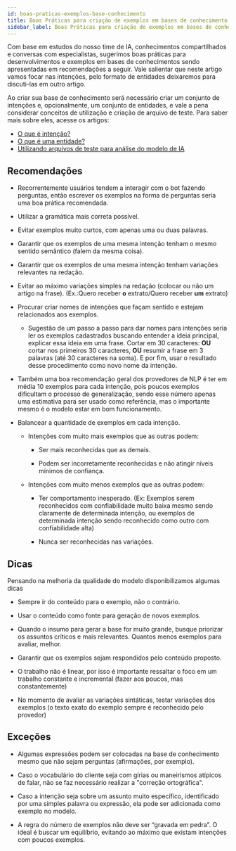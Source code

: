 ```yaml
---
id: boas-praticas-exemplos-base-conhecimento
title: Boas Práticas para criação de exemplos em bases de conhecimento
sidebar_label: Boas Práticas para criação de exemplos em bases de conhecimento
---
```


Com base em estudos do nosso time de IA, conhecimentos compartilhados e conversas com especialistas, sugerimos boas práticas para desenvolvimentos e exemplos em bases de conhecimentos sendo apresentadas em recomendações a seguir. Vale salientar que neste artigo vamos focar nas intenções, pelo formato de entidades deixaremos para discuti-las em outro artigo.

Ao criar sua base de conhecimento será necessário criar um conjunto de intenções e, opcionalmente, um conjunto de entidades, e vale a pena considerar conceitos de utilização e criação de arquivo de teste. Para saber mais sobre eles, acesse os artigos:
 
* [O que é intenção?](https://help.blip.ai/docs/ai/nlp/o-que-e-intencao/)
* [O que é uma entidade?](https://help.blip.ai/docs/ai/nlp/o-que-e-entidade/)
* [Utilizando arquivos de teste para análise do modelo de IA](https://help.blip.ai/docs/ai/nlp/utilizando-arquivos-teste-analise-modelo-ia/)


## Recomendações


- Recorrentemente usuários tendem a interagir com o bot fazendo perguntas, então escrever os exemplos na forma de perguntas seria uma boa prática recomendada.

- Utilizar a gramática mais correta possível.

- Evitar exemplos muito curtos, com apenas uma ou duas palavras.

- Garantir que os exemplos de uma mesma intenção tenham o mesmo sentido semântico (falem da mesma coisa).

- Garantir que os exemplos de uma mesma intenção tenham variações relevantes na redação.

- Evitar ao máximo variações simples na redação (colocar ou não um artigo na frase). (Ex.:Quero receber **o** extrato/Quero receber **um** extrato)

- Procurar criar nomes de intenções que façam sentido e estejam relacionados aos exemplos.

	- Sugestão de um passo a passo para dar nomes para intenções seria ler os exemplos cadastrados buscando entender a ideia principal, explicar essa ideia em uma frase. Cortar em 30 caracteres: **OU** cortar nos primeiros 30 caracteres, **OU** resumir a frase em 3 palavras (até 30 caracteres na soma). E por fim, usar o resultado desse procedimento como novo nome da intenção.

 - Também uma boa recomendação geral dos provedores de NLP é ter em média 10 exemplos para cada intenção, pois poucos exemplos dificultam o processo de generalização, sendo esse número apenas uma estimativa para ser usado como referência, mas o importante mesmo é o modelo estar em bom funcionamento.

- Balancear a quantidade de exemplos em cada intenção.

	- Intenções com muito mais exemplos que as outras podem:

		- Ser mais reconhecidas que as demais.

		- Podem ser incorretamente reconhecidas e não atingir níveis mínimos de confiança.

	 - Intenções com muito menos exemplos que as outras podem:

		- Ter comportamento inesperado. (Ex: Exemplos serem reconhecidos com confiabilidade muito baixa mesmo sendo claramente de determinada intenção, ou exemplos de determinada intenção sendo reconhecido como outro com confiabilidade alta)

		- Nunca ser reconhecidas nas variações.

## Dicas

Pensando na melhoria da qualidade do modelo disponibilizamos algumas dicas

- Sempre ir do conteúdo para o exemplo, não o contrário.

- Usar o conteúdo como fonte para geração de novos exemplos.

- Quando o insumo para gerar a base for muito grande, busque priorizar os assuntos críticos e mais relevantes. Quantos menos exemplos para avaliar, melhor.

- Garantir que os exemplos sejam respondidos pelo conteúdo proposto.

- O trabalho não é linear, por isso é importante ressaltar o foco em um trabalho constante e incremental (fazer aos poucos, mas constantemente)

- No momento de avaliar as variações sintáticas, testar variações dos exemplos (o texto exato do exemplo sempre é reconhecido pelo provedor)

## Exceções 

- Algumas expressões podem ser colocadas na base de conhecimento mesmo que não sejam perguntas (afirmações, por exemplo).

- Caso o vocabulário do cliente seja com gírias ou maneirismos atípicos de falar, não se faz necessário realizar a "correção ortográfica".

- Caso a intenção seja sobre um assunto muito específico, identificado por uma simples palavra ou expressão, ela pode ser adicionada como exemplo no modelo.

- A regra do número de exemplos não deve ser “gravada em pedra”. O ideal é buscar um equilíbrio, evitando ao máximo que existam intenções com poucos exemplos.

<!-- Rating frame -->
<script type="text/javascript" src="/scripts/rating.js"></script>